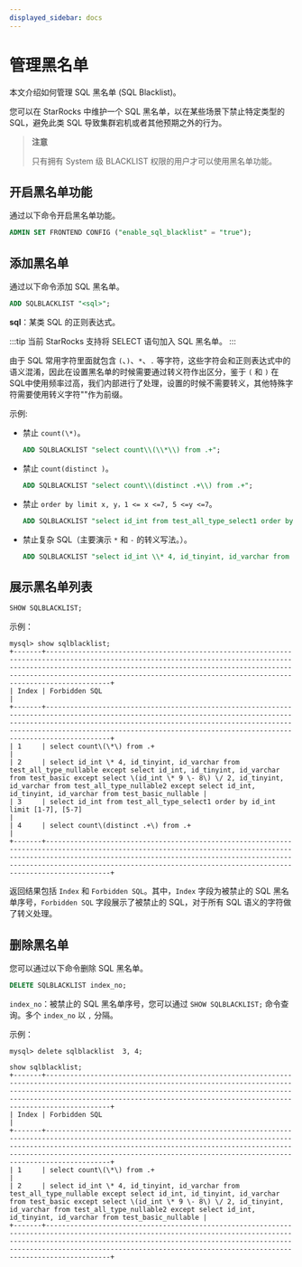 ```yaml
---
displayed_sidebar: docs
---
```


# 管理黑名单

本文介绍如何管理 SQL 黑名单 (SQL Blacklist)。

您可以在 StarRocks 中维护一个 SQL 黑名单，以在某些场景下禁止特定类型的 SQL，避免此类 SQL 导致集群宕机或者其他预期之外的行为。

> **注意**
>
> 只有拥有 System 级 BLACKLIST 权限的用户才可以使用黑名单功能。

## 开启黑名单功能

通过以下命令开启黑名单功能。

```sql
ADMIN SET FRONTEND CONFIG ("enable_sql_blacklist" = "true");
```

## 添加黑名单

通过以下命令添加 SQL 黑名单。

```sql
ADD SQLBLACKLIST "<sql>";
```

**sql**：某类 SQL 的正则表达式。

:::tip
当前 StarRocks 支持将 SELECT 语句加入 SQL 黑名单。
:::

由于 SQL 常用字符里面就包含 `(`、`)`、`*`、`.` 等字符，这些字符会和正则表达式中的语义混淆，因此在设置黑名单的时候需要通过转义符作出区分，鉴于 `(` 和 `)` 在SQL中使用频率过高，我们内部进行了处理，设置的时候不需要转义，其他特殊字符需要使用转义字符"\"作为前缀。

示例:

* 禁止 `count(\*)`。

    ```sql
    ADD SQLBLACKLIST "select count\\(\\*\\) from .+";
    ```

* 禁止 `count(distinct )`。

    ```sql
    ADD SQLBLACKLIST "select count\\(distinct .+\\) from .+";
    ```

* 禁止 `order by limit x, y，1 <= x <=7, 5 <=y <=7`。

    ```sql
    ADD SQLBLACKLIST "select id_int from test_all_type_select1 order by id_int limit [1-7], [5-7]";
    ```

* 禁止复杂 SQL（主要演示 `*` 和 `-` 的转义写法。）。

    ```sql
    ADD SQLBLACKLIST "select id_int \\* 4, id_tinyint, id_varchar from test_all_type_nullable except select id_int, id_tinyint, id_varchar from test_basic except select (id_int \\* 9 \\- 8) \\/ 2, id_tinyint, id_varchar from test_all_type_nullable2 except select id_int, id_tinyint, id_varchar from test_basic_nullable";
    ```

## 展示黑名单列表

```sql
SHOW SQLBLACKLIST;
```

示例：

```plain text
mysql> show sqlblacklist;
+-------+--------------------------------------------------------------------------------------------------------------------------------------------------------------------------------------------------------------------------------------------------------------------------------------------------------+
| Index | Forbidden SQL                                                                                                                                                                                                                                                                                          |
+-------+--------------------------------------------------------------------------------------------------------------------------------------------------------------------------------------------------------------------------------------------------------------------------------------------------------+
| 1     | select count\(\*\) from .+                                                                                                                                                                                                                                                                             |
| 2     | select id_int \* 4, id_tinyint, id_varchar from test_all_type_nullable except select id_int, id_tinyint, id_varchar from test_basic except select \(id_int \* 9 \- 8\) \/ 2, id_tinyint, id_varchar from test_all_type_nullable2 except select id_int, id_tinyint, id_varchar from test_basic_nullable |
| 3     | select id_int from test_all_type_select1 order by id_int limit [1-7], [5-7]                                                                                                                                                                                                                            |
| 4     | select count\(distinct .+\) from .+                                                                                                                                                                                                                                                                    |
+-------+--------------------------------------------------------------------------------------------------------------------------------------------------------------------------------------------------------------------------------------------------------------------------------------------------------+

```

返回结果包括 `Index` 和 `Forbidden SQL`。其中，`Index` 字段为被禁止的 SQL 黑名单序号，`Forbidden SQL` 字段展示了被禁止的 SQL，对于所有 SQL 语义的字符做了转义处理。

## 删除黑名单

您可以通过以下命令删除 SQL 黑名单。

```sql
DELETE SQLBLACKLIST index_no;
```

`index_no`：被禁止的 SQL 黑名单序号，您可以通过 `SHOW SQLBLACKLIST;` 命令查询。多个 `index_no` 以 `,` 分隔。

示例：

```plain text
mysql> delete sqlblacklist  3, 4;

show sqlblacklist;
+-------+--------------------------------------------------------------------------------------------------------------------------------------------------------------------------------------------------------------------------------------------------------------------------------------------------------+
| Index | Forbidden SQL                                                                                                                                                                                                                                                                                          |
+-------+--------------------------------------------------------------------------------------------------------------------------------------------------------------------------------------------------------------------------------------------------------------------------------------------------------+
| 1     | select count\(\*\) from .+                                                                                                                                                                                                                                                                             |
| 2     | select id_int \* 4, id_tinyint, id_varchar from test_all_type_nullable except select id_int, id_tinyint, id_varchar from test_basic except select \(id_int \* 9 \- 8\) \/ 2, id_tinyint, id_varchar from test_all_type_nullable2 except select id_int, id_tinyint, id_varchar from test_basic_nullable |
+-------+--------------------------------------------------------------------------------------------------------------------------------------------------------------------------------------------------------------------------------------------------------------------------------------------------------+

```
